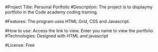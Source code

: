 
#Project Title: Personal Portfolio
#Description: 
The project is to displaymy portfolio in the Code academy coding training.

#Features: 
The program uses HTML Grid, CSS and Javascript.

#How to use: 
Access the link to view. Enter you name to view the portfolio
#Technologies: 
Designed with HTML and javascript

#License: 
Free
